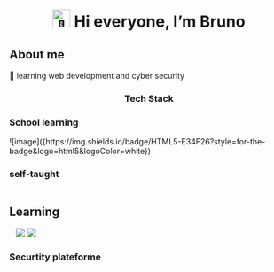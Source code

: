 <h1 align="center"> <picture>
  <source srcset="https://fonts.gstatic.com/s/e/notoemoji/latest/1f44b/512.webp" type="image/webp">
  <img src="https://fonts.gstatic.com/s/e/notoemoji/latest/1f44b/512.gif" alt="👋" width="32" height="32">
</picture> Hi everyone, I’m Bruno</h1>

<h2 align="left">About me</h2>
  🌹 learning web development and cyber security
<h3 align="center">Tech Stack</h3>
<h3>School learning</h3>
![image]({https://img.shields.io/badge/HTML5-E34F26?style=for-the-badge&logo=html5&logoColor=white})
<img scr="{https://img.shields.io/badge/HTML5-E34F26?style=for-the-badge&logo=html5&logoColor=white}">
<img scr="https://img.shields.io/badge/CSS3-1572B6?style=for-the-badge&logo=css3&logoColor=white">
<img scr="https://img.shields.io/badge/JavaScript-323330?style=for-the-badge&logo=javascript&logoColor=F7DF1E">
<img scr="https://img.shields.io/badge/PHP-777BB4?style=for-the-badge&logo=php&logoColor=white">
<img scr="https://img.shields.io/badge/MySQL-005C84?style=for-the-badge&logo=mysql&logoColor=white">


<h3>self-taught</h3>
<img scr="https://img.shields.io/badge/C-00599C?style=for-the-badge&logo=c&logoColor=white">
<h2>Learning</h2>
<img scr="https://img.shields.io/badge/C%2B%2B-00599C?style=for-the-badge&logo=c%2B%2B&logoColor=white">
<img scr="https://img.shields.io/badge/Python-FFD43B?style=for-the-badge&logo=python&logoColor=blue">
<img scr="https://img.shields.io/badge/Solidity-e6e6e6?style=for-the-badge&logo=solidity&logoColor=black>

<h3>OS</h3>
<img scr="https://img.shields.io/badge/Debian-A81D33?style=for-the-badge&logo=debian&logoColor=white">
<img src="https://img.shields.io/badge/Kali_Linux-557C94?style=for-the-badge&logo=kali-linux&logoColor=white">
<img src="https://img.shields.io/badge/mac%20os-000000?style=for-the-badge&logo=apple&logoColor=white">
<img scr="https://img.shields.io/badge/Windows-0078D6?style=for-the-badge&logo=windows&logoColor=white">

<h3>Securtity plateforme</h3>
<img scr="https://img.shields.io/badge/HackTheBox-111927?style=for-the-badge&logo=Hack%20The%20Box&logoColor=9FEF00">
<script src="https://tryhackme.com/badge/1097035"></script>

<!---
Nhyxes/Nhyxes is a ✨ special ✨ repository because its `README.md` (this file) appears on your GitHub profile.
You can click the Preview link to take a look at your changes.
--->
